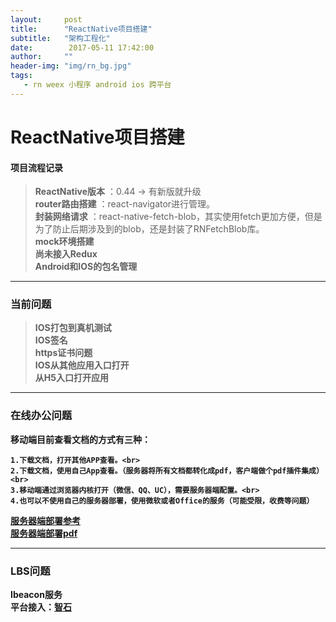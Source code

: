 ```yaml
---
layout:     post
title:      "ReactNative项目搭建"
subtitle:   "架构工程化"
date:        2017-05-11 17:42:00
author:     ""
header-img: "img/rn_bg.jpg"
tags:
   - rn weex 小程序 android ios 跨平台
---
```


# ReactNative项目搭建
#### 项目流程记录
> <strong>ReactNative版本</strong> ：0.44 -> 有新版就升级<br>
> <strong> router路由搭建</strong> ：react-navigator进行管理。<br>
> <strong> 封装网络请求</strong> ：react-native-fetch-blob，其实使用fetch更加方便，但是为了防止后期涉及到的blob，还是封装了RNFetchBlob库。<br>
><strong>mock环境搭建</strong><br>
><strong>尚未接入Redux<strong><br>
><strong>Android和IOS的包名管理<strong><br>

-------

### 当前问题
> IOS打包到真机测试<br>
> IOS签名<br>
> https证书问题<br>
> IOS从其他应用入口打开<br>
> 从H5入口打开应用<br>

-------

### 在线办公问题
移动端目前查看文档的方式有三种：<br>

    1.下载文档，打开其他APP查看。<br>
    2.下载文档，使用自己App查看。（服务器将所有文档都转化成pdf，客户端做个pdf插件集成）<br>
    3.移动端通过浏览器内核打开（微信、QQ、UC），需要服务器端配置。<br>
    4.也可以不使用自己的服务器部署，使用微软或者Office的服务（可能受限，收费等问题）
<a href="http://www.cnblogs.com/yanweidie/p/4516164.html">服务器端部署参考</a><br>
<a href="https://github.com/mozilla/pdf.js/">服务器端部署pdf</a>

-------

### LBS问题
Ibeacon服务<br>
平台接入：<a href="http://www.brtbeacon.com/main/index.shtml/">智石</a> 
